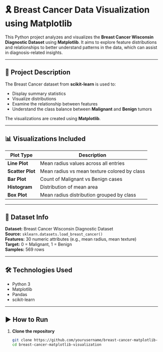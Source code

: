 # 🎗️ Breast Cancer Data Visualization using Matplotlib

This Python project analyzes and visualizes the **Breast Cancer Wisconsin Diagnostic Dataset** using **Matplotlib**. It aims to explore feature distributions and relationships to better understand patterns in the data, which can assist in diagnosis-related insights.

---

## 📌 Project Description

The Breast Cancer dataset from **scikit-learn** is used to:
- Display summary statistics
- Visualize distributions
- Examine the relationship between features
- Understand the class balance between **Malignant** and **Benign** tumors

The visualizations are created using **Matplotlib**.

---

## 📊 Visualizations Included

| Plot Type     | Description |
|---------------|-------------|
| **Line Plot** | Mean radius values across all entries |
| **Scatter Plot** | Mean radius vs mean texture colored by class |
| **Bar Plot** | Count of Malignant vs Benign cases |
| **Histogram** | Distribution of mean area |
| **Box Plot** | Mean radius distribution grouped by class |

---

## 📁 Dataset Info

**Dataset:** Breast Cancer Wisconsin Diagnostic Dataset  
**Source:** `sklearn.datasets.load_breast_cancer()`  
**Features:** 30 numeric attributes (e.g., mean radius, mean texture)  
**Target:** 0 = Malignant, 1 = Benign  
**Samples:** 569 rows

---

## 🛠️ Technologies Used

- Python 3
- Matplotlib
- Pandas
- scikit-learn

---

## ▶️ How to Run

1. **Clone the repository**
   ```bash
   git clone https://github.com/yourusername/breast-cancer-matplotlib-visualization.git
   cd breast-cancer-matplotlib-visualization
